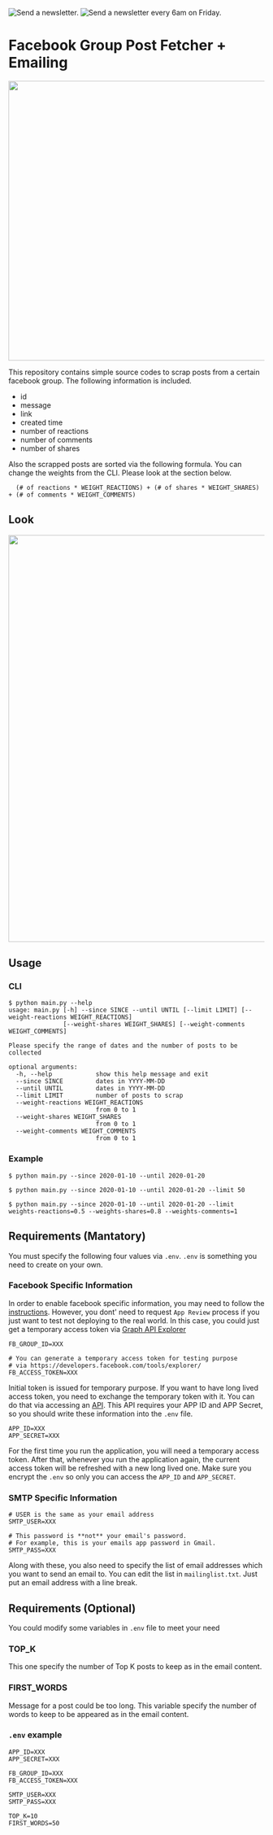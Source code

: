 ![Send a newsletter.](https://github.com/deep-diver/fb-group-post-fetcher/workflows/Send%20a%20newsletter./badge.svg?branch=master) ![Send a newsletter every 6am on Friday.](https://github.com/deep-diver/fb-group-post-fetcher/workflows/Send%20a%20newsletter%20every%206am%20on%20Friday./badge.svg?branch=master)

# Facebook Group Post Fetcher + Emailing

<img src="https://github.com/deep-diver/fb-group-post-fetcher/blob/master/static/images/process.png?raw=true" width="550px"/>

This repository contains simple source codes to scrap posts from a certain facebook group. The following information is included.

- id
- message
- link
- created time
- number of reactions
- number of comments
- number of shares

Also the scrapped posts are sorted via the following formula. You can change the weights from the CLI. Please look at the section below.
```
  (# of reactions * WEIGHT_REACTIONS) + (# of shares * WEIGHT_SHARES) + (# of comments * WEIGHT_COMMENTS)
```

## Look

<img src="https://github.com/deep-diver/fb-group-post-fetcher/blob/master/static/images/preview.png?raw=true" height="800px"/>

## Usage

### CLI
```shell
$ python main.py --help
usage: main.py [-h] --since SINCE --until UNTIL [--limit LIMIT] [--weight-reactions WEIGHT_REACTIONS]
               [--weight-shares WEIGHT_SHARES] [--weight-comments WEIGHT_COMMENTS]

Please specify the range of dates and the number of posts to be collected

optional arguments:
  -h, --help            show this help message and exit
  --since SINCE         dates in YYYY-MM-DD
  --until UNTIL         dates in YYYY-MM-DD
  --limit LIMIT         number of posts to scrap
  --weight-reactions WEIGHT_REACTIONS
                        from 0 to 1
  --weight-shares WEIGHT_SHARES
                        from 0 to 1
  --weight-comments WEIGHT_COMMENTS
                        from 0 to 1
```

### Example
```shell
$ python main.py --since 2020-01-10 --until 2020-01-20
```

```shell
$ python main.py --since 2020-01-10 --until 2020-01-20 --limit 50
```

```shell
$ python main.py --since 2020-01-10 --until 2020-01-20 --limit weights-reactions=0.5 --weights-shares=0.8 --weights-comments=1
```

## Requirements (Mantatory)

You must specify the following four values via `.env`. `.env` is something you need to create on your own.

### Facebook Specific Information

In order to enable facebook specific information, you may need to follow the [instructions](https://developers.facebook.com/docs/groups-api/). However, you dont' need to request `App Review` process if you just want to test not deploying to the real world. In this case, you could just get a temporary access token via [Graph API Explorer](https://developers.facebook.com/tools/explorer/)

```
FB_GROUP_ID=XXX

# You can generate a temporary access token for testing purpose
# via https://developers.facebook.com/tools/explorer/
FB_ACCESS_TOKEN=XXX
```

Initial token is issued for temporary purpose. If you want to have long lived access token, you need to exchange the temporary token with it. You can do that via accessing an [API](https://developers.facebook.com/docs/facebook-login/access-tokens/refreshing/). This API requires your APP ID and APP Secret, so you should write these information into the `.env` file.

```
APP_ID=XXX
APP_SECRET=XXX
```

For the first time you run the application, you will need a temporary access token. After that, whenever you run the application again, the current access token will be refreshed with a new long lived one. Make sure you encrypt the `.env` so only you can access the `APP_ID` and `APP_SECRET`.

### SMTP Specific Information
```
# USER is the same as your email address
SMTP_USER=XXX

# This password is **not** your email's password. 
# For example, this is your emails app password in Gmail.
SMTP_PASS=XXX
```

Along with these, you also need to specify the list of email addresses which you want to send an email to. You can edit the list in `mailinglist.txt`. Just put an email address with a line break.

## Requirements (Optional)

You could modify some variables in `.env` file to meet your need

### TOP_K
This one specify the number of Top K posts to keep as in the email content.

### FIRST_WORDS
Message for a post could be too long. This variable specify the number of words to keep to be appeared as in the email content.


### `.env` example
```
APP_ID=XXX
APP_SECRET=XXX

FB_GROUP_ID=XXX
FB_ACCESS_TOKEN=XXX

SMTP_USER=XXX
SMTP_PASS=XXX

TOP_K=10
FIRST_WORDS=50
```
